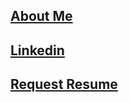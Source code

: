 ## [About Me]( http://tiny.cc/7hj8tz)
## [Linkedin](https://www.linkedin.com/in/abas-kabato/)
## [Request Resume](✉:abaskabato@gmail.com)











